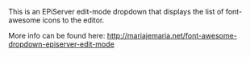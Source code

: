 This is an EPiServer edit-mode dropdown that displays the list of font-awesome icons to the editor.

More info can be found here:
http://mariajemaria.net/font-awesome-dropdown-episerver-edit-mode